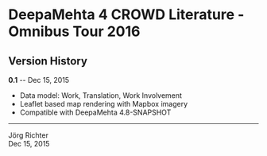 
DeepaMehta 4 CROWD Literature - Omnibus Tour 2016
=================================================


Version History
---------------

**0.1** -- Dec 15, 2015

* Data model: Work, Translation, Work Involvement
* Leaflet based map rendering with Mapbox imagery
* Compatible with DeepaMehta 4.8-SNAPSHOT


------------
Jörg Richter  
Dec 15, 2015

